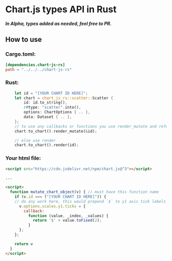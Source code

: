 # Chart.js types API in Rust

***In Alpha, types added as needed, feel free to PR.***

## How to use

### Cargo.toml: 
```toml
[dependencies.chart-js-rs]
path = "../../../chart-js-rs"
```

### Rust:
```rust
    let id = "[YOUR CHART ID HERE]";
    let chart = chart_js_rs::scatter::Scatter {
        id: id.to_string(),
        r#type: "scatter".into(),
        options: ChartOptions { .. },
        data: Dataset { .. },
    };
    // to use any callbacks or functions you use render_mutate and refer to the JS below
    chart.to_chart().render_mutate(&id);

    // else use render
    chart.to_chart().render(id);
```

### Your html file:
```html
<script src="https://cdn.jsdelivr.net/npm/chart.js@^3"></script>

...

<script>
  function mutate_chart_object(v) { // must have this function name
    if (v.id === ("[YOUR CHART ID HERE]")) {
    // do any work here, this would prepend `$` to y1 axis tick labels
      v.options.scales.y1.ticks = {
        callback:
          function (value, _index, _values) {
            return '$' + value.toFixed(2);
          }
      };
    };

    return v
  }
</script>
```